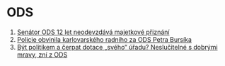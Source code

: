 # ODS

1. [Senátor ODS 12 let neodevzdává majetkové přiznání](https://www.irozhlas.cz/zpravy-domov/raduan-nwelati-majetkove-priznani-pokuta-stret-zajmu_2407171310_har)
2. [Policie obvinila karlovarského radního za ODS Petra Bursíka](https://www.novinky.cz/clanek/domaci-policie-obvinila-karlovarskeho-radniho-za-ods-petra-bursika-40483764)
3. [Být politikem a čerpat dotace „svého“ úřadu? Neslučitelné s dobrými mravy, zní z ODS](https://www.novinky.cz/clanek/domaci-byt-politikem-a-cerpat-dotace-sveho-uradu-neslucitelne-s-dobrymi-mravy-zni-z-ods-40483536)
